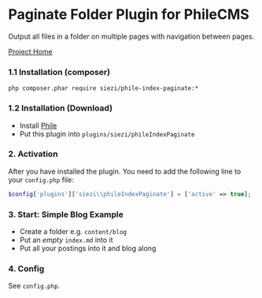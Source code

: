 # Paginate Folder Plugin for PhileCMS #

Output all files in a folder on multiple pages with navigation between pages.

[Project Home](https://github.com/Schlaefer/phileIndexPaginate)

### 1.1 Installation (composer) ###

```shell
php composer.phar require siezi/phile-index-paginate:*
```

### 1.2 Installation (Download)

* Install [Phile](https://github.com/PhileCMS/Phile)
* Put this plugin into `plugins/siezi/phileIndexPaginate`

### 2. Activation

After you have installed the plugin. You need to add the following line to your `config.php` file:

```php
$config['plugins']['siezi\\phileIndexPaginate'] = ['active' => true];
```

### 3. Start: Simple Blog Example ###

- Create a folder e.g. `content/blog` 
- Put an *empty* `index.md` into it
- Put all your postings into it and blog along

### 4. Config ###

See `config.php`.